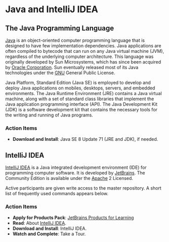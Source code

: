 # Java and IntelliJ IDEA


## The Java Programming Language

[Java](https://www.java.com) is an object-oriented computer programming language that is designed to have few implementation dependencies.
Java applications are often compiled to bytecode that can run on any Java virtual machine (JVM), regardless of the underlying computer architecture.
This language was originally developed by Sun Microsystems, which has since been acquired by [Oracle Corporation](http://www.oracle.com).
Sun eventually released most of its Java technologies under the [GNU](https://www.gnu.org/) General Public License.

Java Platform, Standard Edition (Java SE) is employed to develop and deploy Java applications on mobiles, desktops, servers, and embedded environments.
The Java Runtime Environment (JRE) contains a Java virtual machine, along with a set of standard class libraries that implement the Java application programming interface (API).
The Java Development Kit (JDK) is a software development kit that contains the necessary tools for the writing and running of Java programs.

### Action Items

* __Download and Install__: Java SE 8 Update 71 (JRE and JDK), if needed.


## IntelliJ IDEA

[IntelliJ IDEA](https://www.jetbrains.com/idea/) is a Java integrated development environment (IDE) for programming computer software.
It is developed by [JetBrains](https://www.jetbrains.com).
The Community Edition is available under the [Apache](https://www.apache.org) 2 Licensed.


Active participants are given write access to the master repository.
A short list of frequently used commands appears below.

### Action Items

* __Apply for Products Pack__:
[JetBrains Products for Learning](https://www.jetbrains.com/shop/eform/students)
* __Read__:
About [IntelliJ IDEA](https://www.jetbrains.com/idea/).
* __Download and Install__:
IntelliJ IDEA.
* __Watch and Complete__:
Take a Tour.

